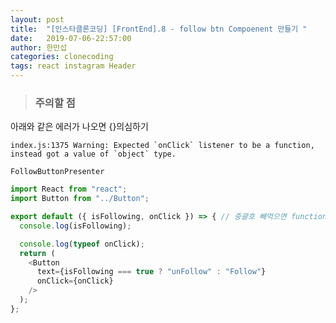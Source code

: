 ```yaml
---
layout: post
title:  "[인스타클론코딩] [FrontEnd].8 - follow btn Compoenent 만들기 "
date:   2019-07-06-22:57:00
author: 한만섭
categories: clonecoding
tags: react instagram Header
---
```









> ### 주의할 점 

아래와 같은 에러가 나오면 {}의심하기 
```error
index.js:1375 Warning: Expected `onClick` listener to be a function, instead got a value of `object` type.
```

`FollowButtonPresenter`  
```javascript
import React from "react";
import Button from "../Button";

export default ({ isFollowing, onClick }) => { // 중괄호 빼먹으면 function이 object가 됨.
  console.log(isFollowing);

  console.log(typeof onClick);
  return (
    <Button
      text={isFollowing === true ? "unFollow" : "Follow"}
      onClick={onClick}
    />
  );
};


```
